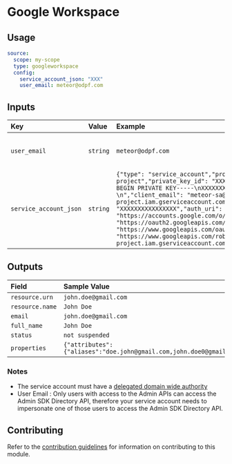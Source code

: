 # Google Workspace

## Usage

```yaml
source:
  scope: my-scope
  type: googleworkspace
  config:     
    service_account_json: "XXX"
    user_email: meteor@odpf.com
```

## Inputs

| Key | Value | Example | Description |    |
| :-- | :---- | :------ | :---------- | :- |
| `user_email` | `string` | `meteor@odpf.com` | User email authorized to access the APIs | *required* |
| `service_account_json` | `string` | `{"type": "service_account","project_id": "odpf-project","private_key_id": "XXXXXXXXXXXXXXXX","private_key": "-----BEGIN PRIVATE KEY-----\nXXXXXXXX\n-----END PRIVATE KEY-----\n","client_email": "meteor-sa@odpf-project.iam.gserviceaccount.com","client_id": "XXXXXXXXXXXXXXXX","auth_uri": "https://accounts.google.com/o/oauth2/auth","token_uri": "https://oauth2.googleapis.com/token","auth_provider_x509_cert_url": "https://www.googleapis.com/oauth2/v1/certs","client_x509_cert_url": "https://www.googleapis.com/robot/v1/metadata/x509/meteor-sa%40odpf-project.iam.gserviceaccount.com"}` | Service Account JSON object | *required* |

## Outputs

| Field | Sample Value |
| :---- | :---- |
| `resource.urn` | `john.doe@gmail.com` |
| `resource.name` | `John Doe` |
| `email` | `john.doe@gmail.com` |
| `full_name` | `John Doe` |
| `status` | `not suspended` |
| `properties` | `{"attributes":{"aliases":"doe.john@gmail.com,john.doe0@gmail.com","manager":"christian.aristika@gmail.com","org_unit_path":"/"}}`

### Notes
 - The service account must have a [delegated domain wide authority](https://developers.google.com/admin-sdk/directory/v1/guides/delegation#delegate_domain-wide_authority_to_your_service_account)
 - User Email : Only users with access to the Admin APIs can access the Admin SDK Directory API, therefore your service account needs to impersonate one of those users to access the Admin SDK Directory API.
 
## Contributing

Refer to the [contribution guidelines](../../../docs/contribute/guide.md#adding-a-new-extractor) for information on contributing to this module.
